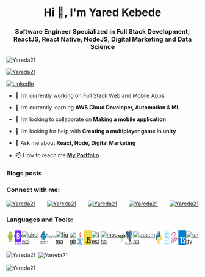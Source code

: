 <h1 align="center">Hi 👋, I'm Yared Kebede</h1>
<h3 align="center">Software Engineer Specialized in Full Stack Development; ReactJS, React Native, NodeJS, Digital Marketing and Data Science</h3>

<p align="left"> 
    <img src="https://komarev.com/ghpvc/?username=Yareda21&label=Profile%20views&color=0e75b6&style=flat&theme=juicyfresh" alt="Yareda21" /> 
</p>

<p align="left"> 
    <a href="https://github.com/ryo-ma/github-profile-trophy">
        <img src="https://github-profile-trophy.vercel.app/?username=Yareda21" alt="Yareda21" />
    </a> 
</p>

<p align="left"> 
    <a href="https://www.linkedin.com/in/yared-kebede/" target="blank">
        <img src="https://img.shields.io/badge/LinkedIn-Connect-blue?logo=linkedin&style=for-the-badge" alt="LinkedIn">
    </a>

</p>

-   🔭 I’m currently working on [Full Stack Web and Mobile Apps](https://yared21.netlify.app)

-   🌱 I’m currently learning **AWS Cloud Developer, Automation & ML**

-   👯 I’m looking to collaborate on **Making a mobile application**

-   🤝 I’m looking for help with **Creating a multiplayer game in unity**

-   💬 Ask me about **React, Node, Digital Marketing**

-   📫 How to reach me **[My Portfolio](https://yared21.netlify.app)**

### Blogs posts

<!-- BLOG-POST-LIST:START -->
<!-- BLOG-POST-LIST:END -->

<h3 align="left">Connect with me:</h3>
<p align="left"  style="display: flex; justify-content: space-between; align-items: center;">
    <a href="https://yared21.netlify.app" target="blank">
        <img align="center" src="" alt="Yareda21" height="30" width="40" />
    </a>
    <a href="https://stackoverflow.com/users/22812130/yared-kebede" target="blank">
        <img align="center" src="https://raw.githubusercontent.com/rahuldkjain/github-profile-readme-generator/master/src/images/icons/Social/stack-overflow.svg" alt="Yareda21" height="30" width="40" />
    </a>
    <a href="https://www.facebook.com/yaredk2/" target="blank">
        <img align="center" src="https://raw.githubusercontent.com/rahuldkjain/github-profile-readme-generator/master/src/images/icons/Social/facebook.svg" alt="Yareda21" height="30" width="40" />
    </a>
    <a href="https://www.hackerrank.com/profile/ykebede39" target="blank">
        <img align="center" src="https://raw.githubusercontent.com/rahuldkjain/github-profile-readme-generator/master/src/images/icons/Social/hackerrank.svg" alt="Yareda21" height="30" width="40" />
    </a>
    <a href="https://leetcode.com/u/yars21/" target="blank">
        <img align="center" src="https://raw.githubusercontent.com/rahuldkjain/github-profile-readme-generator/master/src/images/icons/Social/leet-code.svg" alt="Yareda21" height="30" width="40" />
    </a>
</p>

<h3 align="left" >Languages and Tools:</h3>
<p align="left" style="display: flex; justify-content: space-between; align-items: center;"> 
    <a href="https://developer.android.com" target="_blank" rel="noreferrer"> 
        <img src="https://raw.githubusercontent.com/devicons/devicon/master/icons/android/android-original-wordmark.svg" alt="android" width="40" height="40"/> 
    </a> 
    <a href="https://getbootstrap.com" target="_blank" rel="noreferrer"> 
        <img src="https://raw.githubusercontent.com/devicons/devicon/master/icons/bootstrap/bootstrap-plain-wordmark.svg" alt="bootstrap" width="40" height="40"/> 
    </a> 
    <a href="https://circleci.com" target="_blank" rel="noreferrer">
        <img src="https://www.vectorlogo.zone/logos/circleci/circleci-icon.svg" alt="circleci" width="40" height="40"/> 
    </a> 
    <a href="https://www.docker.com/" target="_blank" rel="noreferrer">
        <img src="https://raw.githubusercontent.com/devicons/devicon/master/icons/docker/docker-original-wordmark.svg" alt="docker" width="40" height="40"/>
    </a>
    <a href="https://expressjs.com" target="_blank" rel="noreferrer">
        <img src="https://raw.githubusercontent.com/devicons/devicon/master/icons/express/express-original-wordmark.svg" alt="express" width="40" height="40"/> 
    </a>
    <a href="https://www.figma.com/" target="_blank" rel="noreferrer">
        <img src="https://www.vectorlogo.zone/logos/figma/figma-icon.svg" alt="figma" width="40" height="40"/> 
    </a>
    <a href="https://git-scm.com/" target="_blank" rel="noreferrer">
        <img src="https://www.vectorlogo.zone/logos/git-scm/git-scm-icon.svg" alt="git" width="40" height="40"/> 
    </a>
    <a href="https://www.java.com" target="_blank" rel="noreferrer">
        <img src="https://raw.githubusercontent.com/devicons/devicon/master/icons/java/java-original.svg" alt="java" width="40" height="40"/> 
    </a>
    <a href="https://developer.mozilla.org/en-US/docs/Web/JavaScript" target="_blank" rel="noreferrer">
        <img src="https://raw.githubusercontent.com/devicons/devicon/master/icons/javascript/javascript-original.svg" alt="javascript" width="40" height="40"/> 
    </a>
    <a href="https://jestjs.io" target="_blank" rel="noreferrer">
        <img src="https://www.vectorlogo.zone/logos/jestjsio/jestjsio-icon.svg" alt="jest" width="40" height="40"/> 
    </a>
    <a href="https://mochajs.org" target="_blank" rel="noreferrer">
        <img src="https://www.vectorlogo.zone/logos/mochajs/mochajs-icon.svg" alt="mocha" width="40" height="40"/> 
    </a>
    <a href="https://nodejs.org" target="_blank" rel="noreferrer">
        <img src="https://raw.githubusercontent.com/devicons/devicon/master/icons/nodejs/nodejs-original-wordmark.svg" alt="nodejs" width="40" height="40"/> 
    </a>
    <a href="https://www.postgresql.org" target="_blank" rel="noreferrer">
        <img src="https://raw.githubusercontent.com/devicons/devicon/master/icons/postgresql/postgresql-original-wordmark.svg" alt="postgresql" width="40" height="40"/> 
    </a>
    <a href="https://postman.com" target="_blank" rel="noreferrer">
        <img src="https://www.vectorlogo.zone/logos/getpostman/getpostman-icon.svg" alt="postman" width="40" height="40"/> 
    </a>
    <a href="https://www.python.org" target="_blank" rel="noreferrer">
        <img src="https://raw.githubusercontent.com/devicons/devicon/master/icons/python/python-original.svg" alt="python" width="40" height="40"/> 
    </a>
    <a href="https://reactjs.org/" target="_blank" rel="noreferrer">
        <img src="https://raw.githubusercontent.com/devicons/devicon/master/icons/react/react-original-wordmark.svg" alt="react" width="40" height="40"/> 
    </a>
    <a href="https://sass-lang.com" target="_blank" rel="noreferrer">
        <img src="https://raw.githubusercontent.com/devicons/devicon/master/icons/sass/sass-original.svg" alt="sass" width="40" height="40"/> 
    </a>
    <a href="https://www.typescriptlang.org/" target="_blank" rel="noreferrer">
        <img src="https://raw.githubusercontent.com/devicons/devicon/master/icons/typescript/typescript-original.svg" alt="typescript" width="40" height="40"/> 
    </a>
    <a href="https://unity.com/" target="_blank" rel="noreferrer">
        <img src="https://www.vectorlogo.zone/logos/unity3d/unity3d-icon.svg" alt="unity" width="40" height="40"/> 
    </a>
</p>

<p>
    <img align="left" src="https://github-readme-stats.vercel.app/api/top-langs?username=Yareda21&show_icons=true&locale=en&layout=compact" alt="Yareda21" />
</p>

<p>&nbsp;
    <img align="center" src="https://github-readme-stats.vercel.app/api?username=Yareda21&show_icons=true&locale=en" alt="Yareda21" />
</p>

<p>
    <img align="center" src="https://github-readme-streak-stats.herokuapp.com/?user=Yareda21&" alt="Yareda21" />
</p>
